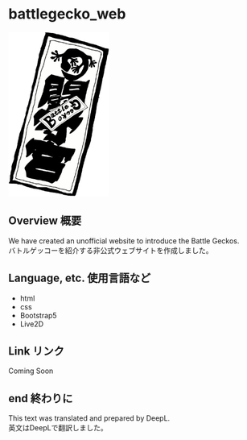 # battlegecko_web
<img src="images/BattleGecko_mark1.webp" width="200px" alt="バトルゲッコーのロゴ" title="バトルゲッコー">

## Overview 概要
We have created an unofficial website to introduce the Battle Geckos.<br>
バトルゲッコーを紹介する非公式ウェブサイトを作成しました。
## Language, etc. 使用言語など
* html
* css
* Bootstrap5
* Live2D
## Link リンク
Coming Soon
## end 終わりに
This text was translated and prepared by DeepL.<br>
英文はDeepLで翻訳しました。<br>
